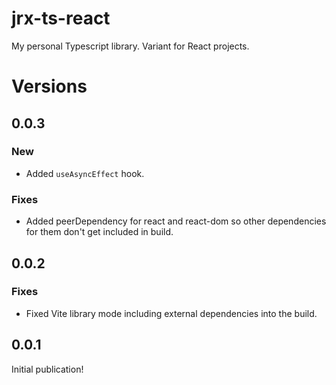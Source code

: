 # jrx-ts-react

My personal Typescript library.
Variant for React projects.

# Versions
## 0.0.3
### New
- Added `useAsyncEffect` hook.
### Fixes
- Added peerDependency for react and react-dom so other dependencies for them don't get included in build.

## 0.0.2
### Fixes
- Fixed Vite library mode including external dependencies into the build.

## 0.0.1
Initial publication!